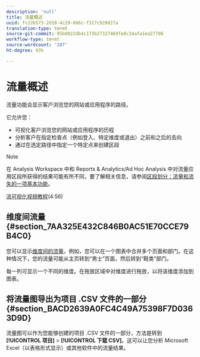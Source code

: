 ```yaml
---
description: 'null'
title: 流量概述
uuid: fc22b573-2d18-4c29-866c-f317c920d27a
translation-type: tm+mt
source-git-commit: 95b8022db4c173b27327469fe8c34afa1ea27796
workflow-type: tm+mt
source-wordcount: '207'
ht-degree: 93%

---
```



# 流量概述

流量功能会显示客户浏览您的网站或应用程序的路径。

它允许您：

* 可视化客户浏览您的网站或应用程序的历程
* 分析客户在指定检查点（例如登入、特定维度或退出）之前和之后的去向
* 通过在选定路径中指定一个特定点来创建区段

>[!NOTE]
>
>在 Analysis Workspace 中和 Reports &amp; Analytics/Ad Hoc Analysis 中对流量应用区段所获得的结果可能有所不同，要了解相关信息，请参阅[区段划分：流量和流失的一项基本功能](/help/analysis-workspace/visualizations/fallout/fallout-flow.md)。

[流可视化视频教程](https://docs.adobe.com/content/help/en/analytics-learn/tutorials/analysis-workspace/analyzing-customer-journeys/flow-visualization.html)(4:56)

## 维度间流量 {#section_7AA325E432C846B0AC51E70CCE79B4C0}

您可以显示[维度间的流量](/help/analysis-workspace/visualizations/c-flow/multi-dimensional-flow.md)。例如，您可以在一个图表中合并多个页面和部门。在这种情况下，您的流量可能从主页转到“男士”页面，然后转到“鞋类”部门。

每一列可显示一个不同的维度。在拖放区域中对维度进行拖放，以将该维度添加到图表。

## 将流量图导出为项目 .CSV 文件的一部分 {#section_BACD2639A0FC4C49A75398F7D0363D9D}

流量图可以作为您能够创建的项目 .CSV 文件的一部分，方法是转到&#x200B;**[!UICONTROL 项目]** > **[!UICONTROL 下载 CSV]**。这可以让您分析 Microsoft Excel（以表格形式显示）或其他软件中的流量结果。
